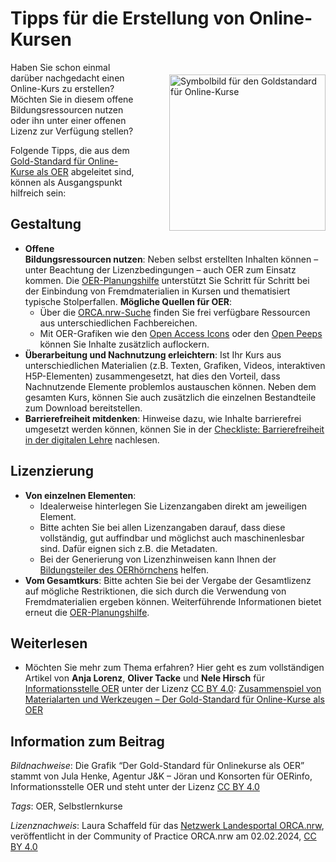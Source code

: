 # Tipps für die Erstellung von Online-Kursen

<img src="https://github.com/lindahalm-hsbi/infOERmiert/assets/149467048/9596c51f-291f-48ca-b6df-9f4d471e830d" style="float: right; margin: 20px 0px 20px 50px" alt="Symbolbild für den Goldstandard für Online-Kurse" title="Symbolbild für den Goldstandard für Online-Kurse" width="250px"/> 

Haben Sie schon einmal darüber nachgedacht einen Online-Kurs zu erstellen? Möchten Sie in diesem offene Bildungsressourcen nutzen oder ihn unter einer offenen Lizenz zur Verfügung stellen?

Folgende Tipps, die aus dem [Gold-Standard für Online-Kurse als OER](https://open-educational-resources.de/goldstandard-onlinekurs/) abgeleitet sind, können als Ausgangspunkt hilfreich sein:

## Gestaltung

- **Offene Bildungsressourcen nutzen**: Neben selbst erstellten Inhalten können – unter Beachtung der Lizenzbedingungen – auch OER zum Einsatz kommen. Die [OER-Planungshilfe](https://tibhannover.gitlab.io/oer/oer-wizard/html/wizard-modal.html#step-1) unterstützt Sie Schritt für Schritt bei der Einbindung von Fremdmaterialien in Kursen und thematisiert typische Stolperfallen.
**Mögliche Quellen für OER**:
    - Über die [ORCA.nrw-Suche](https://www.orca.nrw/) finden Sie frei verfügbare Ressourcen aus unterschiedlichen Fachbereichen.
    - Mit OER-Grafiken wie den [Open Access Icons](https://commons.wikimedia.org/wiki/Category:Open_Access_Icons) oder den [Open Peeps](https://www.openpeeps.com/) können Sie Inhalte zusätzlich auflockern.
- **Überarbeitung und Nachnutzung erleichtern**: Ist Ihr Kurs aus unterschiedlichen Materialien (z.B. Texten, Grafiken, Videos, interaktiven H5P-Elementen) zusammengesetzt, hat dies den Vorteil, dass Nachnutzende Elemente problemlos austauschen können. Neben dem gesamten Kurs, können Sie auch zusätzlich die einzelnen Bestandteile zum Download bereitstellen.
- **Barrierefreiheit mitdenken**: Hinweise dazu, wie Inhalte barrierefrei umgesetzt werden können, können Sie in der [Checkliste: Barrierefreiheit in der digitalen Lehre](https://barrierefreiheit.dh.nrw/fileadmin/user_upload/barrierefreiheit/Publikationen/Checkliste_Barrierefreiheit_in_der_digitalen_Lehre_Jan24.pdf) nachlesen.

## Lizenzierung

- **Von einzelnen Elementen**:
    - Idealerweise hinterlegen Sie Lizenzangaben direkt am jeweiligen Element.
    - Bitte achten Sie bei allen Lizenzangaben darauf, dass diese vollständig, gut auffindbar und möglichst auch maschinenlesbar sind. Dafür eignen sich z.B. die Metadaten.
    - Bei der Generierung von Lizenzhinweisen kann Ihnen der [Bildungsteiler des OERhörnchens](https://oerhoernchen.de/bildungsteiler/) helfen.
- **Vom Gesamtkurs**: Bitte achten Sie bei der Vergabe der Gesamtlizenz auf mögliche Restriktionen, die sich durch die Verwendung von Fremdmaterialien ergeben können. Weiterführende Informationen bietet erneut die [OER-Planungshilfe](https://tibhannover.gitlab.io/oer/oer-wizard/html/wizard-modal.html#step-1).

## Weiterlesen

- Möchten Sie mehr zum Thema erfahren? Hier geht es zum vollständigen Artikel von **Anja Lorenz**, **Oliver Tacke** und **Nele Hirsch** für [Informationsstelle OER](https://open-educational-resources.de/) unter der Lizenz [CC BY 4.0](https://creativecommons.org/licenses/by/4.0/legalcode): [Zusammenspiel von Materialarten und Werkzeugen – Der Gold-Standard für Online-Kurse als OER](https://open-educational-resources.de/goldstandard-onlinekurs/)

## Information zum Beitrag

*Bildnachweise*: Die Grafik “Der Gold-Standard für Onlinekurse als OER” stammt von Jula Henke, Agentur J&K – Jöran und Konsorten für OERinfo, Informationsstelle OER und steht unter der Lizenz [CC BY 4.0](https://creativecommons.org/licenses/by/4.0/legalcode)

*Tags*: OER, Selbstlernkurse

*Lizenznachweis*: Laura Schaffeld für das <a href="http://www.orca.nrw/ueber-uns/netzwerk" target="_blank">Netzwerk Landesportal ORCA.nrw</a>, veröffentlicht in der Community of Practice ORCA.nrw am 02.02.2024, <a href="https://creativecommons.org/licenses/by/4.0/" target="_blank">CC BY 4.0</a>



